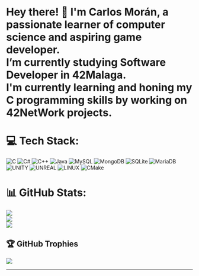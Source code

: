 # Hey there! 👋 I'm Carlos Morán, a passionate learner of computer science and aspiring game developer.<br>I’m currently studying Software Developer in 42Malaga.<br>I'm currently learning and honing my C programming skills by working on 42NetWork projects.


# 💻 Tech Stack:
![C](https://img.shields.io/badge/c-%2300599C.svg?style=plastic&logo=c&logoColor=white) ![C#](https://img.shields.io/badge/c%23-%23239120.svg?style=plastic&logo=c-sharp&logoColor=white) ![C++](https://img.shields.io/badge/c++-%2300599C.svg?style=plastic&logo=c%2B%2B&logoColor=white) ![Java](https://img.shields.io/badge/java-%23ED8B00.svg?style=plastic&logo=java&logoColor=white) ![MySQL](https://img.shields.io/badge/mysql-%2300f.svg?style=plastic&logo=mysql&logoColor=white) ![MongoDB](https://img.shields.io/badge/MongoDB-%234ea94b.svg?style=plastic&logo=mongodb&logoColor=white) ![SQLite](https://img.shields.io/badge/sqlite-%2307405e.svg?style=plastic&logo=sqlite&logoColor=white) ![MariaDB](https://img.shields.io/badge/MariaDB-003545?style=plastic&logo=mariadb&logoColor=white) ![UNITY](https://img.shields.io/badge/Unity-%2320232a.svg?style=plastic&logo=unity&logoColor=white) ![UNREAL](https://img.shields.io/badge/unreal-%2320232a.svg?style=plastic&logo=unreal-engine&logoColor=white) ![LINUX](https://img.shields.io/badge/Linux-FCC624?style=plastic&logo=linux&logoColor=black) ![CMake](https://img.shields.io/badge/CMake-%23008FBA.svg?style=plastic&logo=cmake&logoColor=white)
# 📊 GitHub Stats:
![](https://github-readme-stats.vercel.app/api?username=krl299&theme=blueberry&hide_border=true&include_all_commits=false&count_private=false)<br/>
![](https://github-readme-streak-stats.herokuapp.com/?user=krl299&theme=blueberry&hide_border=true)<br/>
![](https://github-readme-stats.vercel.app/api/top-langs/?username=krl299&theme=blueberry&hide_border=true&include_all_commits=false&count_private=false&layout=compact)

## 🏆 GitHub Trophies
![](https://github-profile-trophy.vercel.app/?username=krl299&theme=discord&no-frame=true&no-bg=false&margin-w=4)

---
<!-- Proudly created with GPRM ( https://gprm.itsvg.in ) -->

